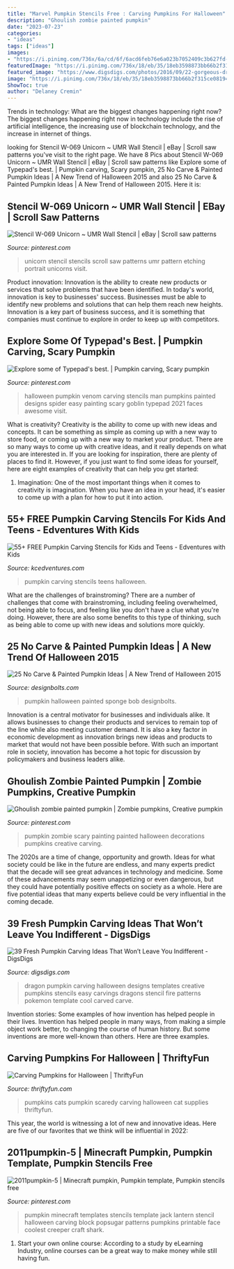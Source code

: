 ```yaml
---
title: "Marvel Pumpkin Stencils Free : Carving Pumpkins For Halloween"
description: "Ghoulish zombie painted pumpkin"
date: "2023-07-23"
categories:
- "ideas"
tags: ["ideas"]
images:
- "https://i.pinimg.com/736x/6a/cd/6f/6acd6feb76e6a023b7052409c3b627fd--minecraft-templates-minecraft-ideas.jpg"
featuredImage: "https://i.pinimg.com/736x/18/eb/35/18eb3598873bb66b2f315ce08194dd90.jpg"
featured_image: "https://www.digsdigs.com/photos/2016/09/22-gorgeous-dragon-pumpkin-for-book-worms.jpg"
image: "https://i.pinimg.com/736x/18/eb/35/18eb3598873bb66b2f315ce08194dd90.jpg"
ShowToc: true
author: "Delaney Cremin"
---
```



Trends in technology: What are the biggest changes happening right now?
The biggest changes happening right now in technology include the rise of artificial intelligence, the increasing use of blockchain technology, and the increase in internet of things.

	

		
looking for Stencil W-069 Unicorn ~ UMR Wall Stencil | eBay | Scroll saw patterns you've visit to the right page. We have 8 Pics about Stencil W-069 Unicorn ~ UMR Wall Stencil | eBay | Scroll saw patterns like Explore some of Typepad&#039;s best. | Pumpkin carving, Scary pumpkin, 25 No Carve &amp; Painted Pumpkin Ideas | A New Trend of Halloween 2015 and also 25 No Carve &amp; Painted Pumpkin Ideas | A New Trend of Halloween 2015. Here it is:
		
    
## Stencil W-069 Unicorn ~ UMR Wall Stencil | EBay | Scroll Saw Patterns

<img loading=lazy src="https://i.pinimg.com/736x/18/eb/35/18eb3598873bb66b2f315ce08194dd90.jpg" onerror="this.onerror=null;this.src='https://tse1.mm.bing.net/th?id=OIP.3iFHJC9eGkfs4EBuORaH8QHaKe&amp;pid=15.1';" alt="Stencil W-069 Unicorn ~ UMR Wall Stencil | eBay | Scroll saw patterns">

_Source: pinterest.com_

>unicorn stencil stencils scroll saw patterns umr pattern etching portrait unicorns visit. 

	

Product innovation:
Innovation is the ability to create new products or services that solve problems that have been identified. In today's world, innovation is key to businesses' success. Businesses must be able to identify new problems and solutions that can help them reach new heights. Innovation is a key part of business success, and it is something that companies must continue to explore in order to keep up with competitors.

    
## Explore Some Of Typepad&#039;s Best. | Pumpkin Carving, Scary Pumpkin

<img loading=lazy src="https://i.pinimg.com/736x/9c/4b/2f/9c4b2fe42f21032eb5a74b54ff3f5ac9.jpg" onerror="this.onerror=null;this.src='https://tse1.mm.bing.net/th?id=OIP.0XgZXsEb5j3Bz77yT_yH3gHaHa&amp;pid=15.1';" alt="Explore some of Typepad&#039;s best. | Pumpkin carving, Scary pumpkin">

_Source: pinterest.com_

>halloween pumpkin venom carving stencils man pumpkins painted designs spider easy painting scary goblin typepad 2021 faces awesome visit. 

	

What is creativity?
Creativity is the ability to come up with new ideas and concepts. It can be something as simple as coming up with a new way to store food, or coming up with a new way to market your product. There are so many ways to come up with creative ideas, and it really depends on what you are interested in. If you are looking for inspiration, there are plenty of places to find it. However, if you just want to find some ideas for yourself, here are eight examples of creativity that can help you get started: 
1) Imagination: One of the most important things when it comes to creativity is imagination. When you have an idea in your head, it's easier to come up with a plan for how to put it into action.

    
## 55+ FREE Pumpkin Carving Stencils For Kids And Teens - Edventures With Kids

<img loading=lazy src="https://www.kcedventures.com/images/easyblog_articles/568/b2ap3_large_pumpkinstash.jpg" onerror="this.onerror=null;this.src='https://tse3.mm.bing.net/th?id=OIP.ozrcakvzRqwxxlqPM1IoWAHaHt&amp;pid=15.1';" alt="55+ FREE Pumpkin Carving Stencils for Kids and Teens - Edventures with Kids">

_Source: kcedventures.com_

>pumpkin carving stencils teens halloween. 

	

What are the challenges of brainstroming?
There are a number of challenges that come with brainstroming, including feeling overwhelmed, not being able to focus, and feeling like you don't have a clue what you're doing. However, there are also some benefits to this type of thinking, such as being able to come up with new ideas and solutions more quickly.

    
## 25 No Carve &amp; Painted Pumpkin Ideas | A New Trend Of Halloween 2015

<img loading=lazy src="http://www.designbolts.com/wp-content/uploads/2015/10/Sponge-bob-2015.jpg" onerror="this.onerror=null;this.src='https://tse2.mm.bing.net/th?id=OIP.xDvLY6Eayaqu8wk7MxkjYwHaFs&amp;pid=15.1';" alt="25 No Carve &amp; Painted Pumpkin Ideas | A New Trend of Halloween 2015">

_Source: designbolts.com_

>pumpkin halloween painted sponge bob designbolts. 

	

Innovation is a central motivator for businesses and individuals alike. It allows businesses to change their products and services to remain top of the line while also meeting customer demand. It is also a key factor in economic development as innovation brings new ideas and products to market that would not have been possible before. With such an important role in society, innovation has become a hot topic for discussion by policymakers and business leaders alike.

    
## Ghoulish Zombie Painted Pumpkin | Zombie Pumpkins, Creative Pumpkin

<img loading=lazy src="https://i.pinimg.com/736x/5d/23/9d/5d239dce0351c16b50f94fc591186b3d--halloween-decorations-halloween-party.jpg" onerror="this.onerror=null;this.src='https://tse2.mm.bing.net/th?id=OIP.xGfETMIu5qgODB8NtNt_pgDhEs&amp;pid=15.1';" alt="Ghoulish zombie painted pumpkin | Zombie pumpkins, Creative pumpkin">

_Source: pinterest.com_

>pumpkin zombie scary painting painted halloween decorations pumpkins creative carving. 

	

The 2020s are a time of change, opportunity and growth. Ideas for what society could be like in the future are endless, and many experts predict that the decade will see great advances in technology and medicine. Some of these advancements may seem unappetizing or even dangerous, but they could have potentially positive effects on society as a whole. Here are five potential ideas that many experts believe could be very influential in the coming decade.

    
## 39 Fresh Pumpkin Carving Ideas That Won’t Leave You Indifferent - DigsDigs

<img loading=lazy src="https://www.digsdigs.com/photos/2016/09/22-gorgeous-dragon-pumpkin-for-book-worms.jpg" onerror="this.onerror=null;this.src='https://tse2.mm.bing.net/th?id=OIP.uIzhGTZgNea3gsXdjs4EowHaHa&amp;pid=15.1';" alt="39 Fresh Pumpkin Carving Ideas That Won’t Leave You Indifferent - DigsDigs">

_Source: digsdigs.com_

>dragon pumpkin carving halloween designs templates creative pumpkins stencils easy carvings dragons stencil fire patterns pokemon template cool carved carve. 

	

Invention stories: Some examples of how invention has helped people in their lives.
Invention has helped people in many ways, from making a simple object work better, to changing the course of human history. But some inventions are more well-known than others. Here are three examples.

    
## Carving Pumpkins For Halloween | ThriftyFun

<img loading=lazy src="https://img.thrfun.com/img/097/540/scaredy_cats_pumpkins_l.jpg" onerror="this.onerror=null;this.src='https://tse4.mm.bing.net/th?id=OIP.KfC_BSLgWupiFsLuUhiGdAHaJ4&amp;pid=15.1';" alt="Carving Pumpkins for Halloween | ThriftyFun">

_Source: thriftyfun.com_

>pumpkins cats pumpkin scaredy carving halloween cat supplies thriftyfun. 

	

This year, the world is witnessing a lot of new and innovative ideas. Here are five of our favorites that we think will be influential in 2022: 

    
## 2011pumpkin-5 | Minecraft Pumpkin, Pumpkin Template, Pumpkin Stencils Free

<img loading=lazy src="https://i.pinimg.com/736x/6a/cd/6f/6acd6feb76e6a023b7052409c3b627fd--minecraft-templates-minecraft-ideas.jpg" onerror="this.onerror=null;this.src='https://tse3.mm.bing.net/th?id=OIP.XlvvoSfVYbULahZgjGIZyAHaJl&amp;pid=15.1';" alt="2011pumpkin-5 | Minecraft pumpkin, Pumpkin template, Pumpkin stencils free">

_Source: pinterest.com_

>pumpkin minecraft templates stencils template jack lantern stencil halloween carving block popsugar patterns pumpkins printable face coolest creeper craft shark. 

	

1. Start your own online course: According to a study by eLearning Industry, online courses can be a great way to make money while still having fun.

